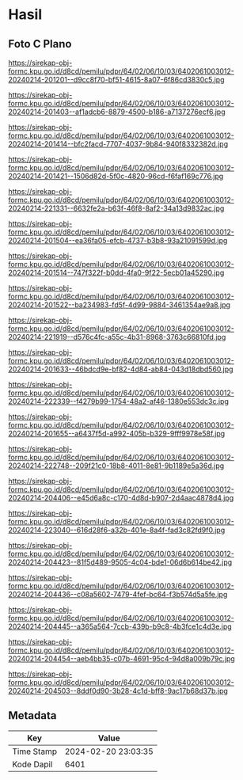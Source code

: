 # Hasil

## Foto C Plano

https://sirekap-obj-formc.kpu.go.id/d8cd/pemilu/pdpr/64/02/06/10/03/6402061003012-20240214-201201--d9cc8f70-bf51-4615-8a07-6f86cd3830c5.jpg

https://sirekap-obj-formc.kpu.go.id/d8cd/pemilu/pdpr/64/02/06/10/03/6402061003012-20240214-201403--af1adcb6-8879-4500-b186-a7137276ecf6.jpg

https://sirekap-obj-formc.kpu.go.id/d8cd/pemilu/pdpr/64/02/06/10/03/6402061003012-20240214-201414--bfc2facd-7707-4037-9b84-940f8332382d.jpg

https://sirekap-obj-formc.kpu.go.id/d8cd/pemilu/pdpr/64/02/06/10/03/6402061003012-20240214-201421--1506d82d-5f0c-4820-96cd-f6faf169c776.jpg

https://sirekap-obj-formc.kpu.go.id/d8cd/pemilu/pdpr/64/02/06/10/03/6402061003012-20240214-221331--6632fe2a-b63f-46f8-8af2-34a13d9832ac.jpg

https://sirekap-obj-formc.kpu.go.id/d8cd/pemilu/pdpr/64/02/06/10/03/6402061003012-20240214-201504--ea36fa05-efcb-4737-b3b8-93a21091599d.jpg

https://sirekap-obj-formc.kpu.go.id/d8cd/pemilu/pdpr/64/02/06/10/03/6402061003012-20240214-201514--747f322f-b0dd-4fa0-9f22-5ecb01a45290.jpg

https://sirekap-obj-formc.kpu.go.id/d8cd/pemilu/pdpr/64/02/06/10/03/6402061003012-20240214-201522--ba234983-fd5f-4d99-9884-3461354ae9a8.jpg

https://sirekap-obj-formc.kpu.go.id/d8cd/pemilu/pdpr/64/02/06/10/03/6402061003012-20240214-221919--d576c4fc-a55c-4b31-8968-3763c66810fd.jpg

https://sirekap-obj-formc.kpu.go.id/d8cd/pemilu/pdpr/64/02/06/10/03/6402061003012-20240214-201633--46bdcd9e-bf82-4d84-ab84-043d18dbd560.jpg

https://sirekap-obj-formc.kpu.go.id/d8cd/pemilu/pdpr/64/02/06/10/03/6402061003012-20240214-222339--f4279b99-1754-48a2-af46-1380e553dc3c.jpg

https://sirekap-obj-formc.kpu.go.id/d8cd/pemilu/pdpr/64/02/06/10/03/6402061003012-20240214-201655--a6437f5d-a992-405b-b329-9fff9978e58f.jpg

https://sirekap-obj-formc.kpu.go.id/d8cd/pemilu/pdpr/64/02/06/10/03/6402061003012-20240214-222748--209f21c0-18b8-4011-8e81-9b1189e5a36d.jpg

https://sirekap-obj-formc.kpu.go.id/d8cd/pemilu/pdpr/64/02/06/10/03/6402061003012-20240214-204406--e45d6a8c-c170-4d8d-b907-2d4aac4878d4.jpg

https://sirekap-obj-formc.kpu.go.id/d8cd/pemilu/pdpr/64/02/06/10/03/6402061003012-20240214-223040--616d28f6-a32b-401e-8a4f-fad3c82fd9f0.jpg

https://sirekap-obj-formc.kpu.go.id/d8cd/pemilu/pdpr/64/02/06/10/03/6402061003012-20240214-204423--81f5d489-9505-4c04-bde1-06d6b614be42.jpg

https://sirekap-obj-formc.kpu.go.id/d8cd/pemilu/pdpr/64/02/06/10/03/6402061003012-20240214-204436--c08a5602-7479-4fef-bc64-f3b574d5a5fe.jpg

https://sirekap-obj-formc.kpu.go.id/d8cd/pemilu/pdpr/64/02/06/10/03/6402061003012-20240214-204445--a365a564-7ccb-439b-b9c8-4b3fce1c4d3e.jpg

https://sirekap-obj-formc.kpu.go.id/d8cd/pemilu/pdpr/64/02/06/10/03/6402061003012-20240214-204454--aeb4bb35-c07b-4691-95c4-94d8a009b79c.jpg

https://sirekap-obj-formc.kpu.go.id/d8cd/pemilu/pdpr/64/02/06/10/03/6402061003012-20240214-204503--8ddf0d90-3b28-4c1d-bff8-9ac17b68d37b.jpg


## Metadata

| Key        | Value               |
| ---------- | ------------------- |
| Time Stamp | 2024-02-20 23:03:35 |
| Kode Dapil | 6401                |



